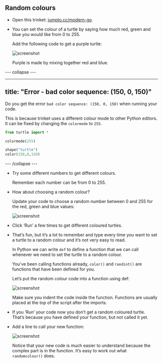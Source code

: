 ## Random colours



+ Open this trinket: <a href="http://jumpto.cc/modern-go" target="_blank">jumpto.cc/modern-go</a>. 

+ You can set the colour of a turtle by saying how much red, green and blue you would like from 0 to 255. 

    Add the following code to get a purple turtle:

    ![screenshot](images/modern-purple.png)
   
    Purple is made by mixing together red and blue.

--- collapse ---

---
title: "Error - bad color sequence: (150, 0, 150)"
---

Do you get the error `bad color sequence: (150, 0, 150)` when running your code.

This is because trinket uses a different colour mode to other Python editors. It can be fixed by changing the `colormode` to `255`.

```python
from turtle import *

colormode(255)

shape("turtle")
color(150,0,150)
```

--- /collapse ---

+ Try some different numbers to get different colours. 

    Remember each number can be from 0 to 255. 

+ How about choosing a random colour?

    Update your code to choose a random number between 0 and 255 for the red, green and blue values:
    
    ![screenshot](images/modern-random-colour.png)

+ Click ‘Run’ a few times to get different coloured turtles.

+ That’s fun, but it’s a lot to remember and type every time you want to set a turtle to a random colour and it’s not very easy to read. 

    In Python we can write `def` to define a function that we can call whenever we need to set the turtle to a random colour. 

    You’ve been calling functions already, `color()` and `randint()` are functions that have been defined for you. 

    Let’s put the random colour code into a function using def:
  
    ![screenshot](images/modern-colour-function.png)
    
  Make sure you indent the code inside the function. Functions are usually placed at the top of the script after the imports. 
  
+ If you ‘Run’ your code now you don’t get a random coloured turtle. That’s because you have defined your function, but not called it yet. 
  
+ Add a line to call your new function:
  
    ![screenshot](images/modern-call-colour.png)

    Notice that your new code is much easier to understand because the complex part is in the function. It’s easy to work out what `randomcolour()` does.

